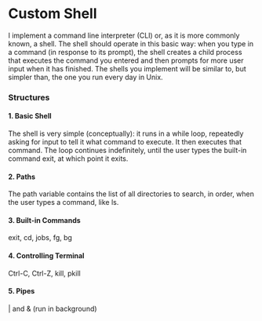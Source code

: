 <h1>Custom Shell</h1>

I implement a command line interpreter (CLI) or, as it is more commonly known, a shell. 
The shell should operate in this basic way: when you type in a command (in response to its prompt), the shell creates a child 
process that executes the command you entered and then prompts for more user input when it has finished.
The shells you implement will be similar to, but simpler than, the one you run every day in Unix. 

<h3>Structures</h3>
<h4>1. Basic Shell</h4>
The shell is very simple (conceptually): it runs in a while loop, repeatedly asking for input to tell it what command to execute. It then executes that command. 
The loop continues indefinitely, until the user types the built-in command exit, at which point it exits.
<h4>2. Paths</h4>
The path variable contains the list of all directories to search, in order, when the user types a command, like ls.
<h4>3. Built-in Commands</h4> exit, cd, jobs, fg, bg
<h4>4. Controlling Terminal</h4> Ctrl-C, Ctrl-Z, kill, pkill
<h4>5. Pipes</h4> | and & (run in background)
